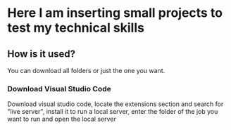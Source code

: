 # Here I am inserting small projects to test my technical skills

## How is it used?

You can download all folders or just the one you want.

### Download Visual Studio Code

Download visual studio code, locate the extensions section and search for "live server", install it to run a local server, enter the folder of the job you want to run and open the local server
